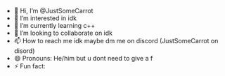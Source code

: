 - 👋 Hi, I’m @JustSomeCarrot
- 👀 I’m interested in idk
- 🌱 I’m currently learning c++
- 💞️ I’m looking to collaborate on idk
- 📫 How to reach me idk maybe dm me on discord (JustSomeCarrot on disord)
- 😄 Pronouns: He/him but u dont need to give a f
- ⚡ Fun fact: 

<!---
JustSomeCarrot/JustSomeCarrot is a ✨ special ✨ repository because its `README.md` (this file) appears on your GitHub profile.
You can click the Preview link to take a look at your changes.
--->

